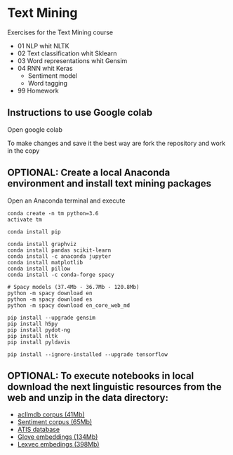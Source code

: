 # Text Mining

Exercises for the Text Mining course

- 01 NLP whit NLTK
- 02 Text classification whit Sklearn
- 03 Word representations whit Gensim
- 04 RNN whit Keras
  - Sentiment model
  - Word tagging
- 99 Homework

## Instructions to use Google colab

Open google colab

To make changes and save it the best way are fork the repository and work in the copy

## OPTIONAL: Create a local Anaconda environment and install text mining packages

Open an Anaconda terminal and execute

```
conda create -n tm python=3.6
activate tm

conda install pip

conda install graphviz
conda install pandas scikit-learn
conda install -c anaconda jupyter
conda install matplotlib
conda install pillow
conda install -c conda-forge spacy

# Spacy models (37.4Mb - 36.7Mb - 120.8Mb)
python -m spacy download en
python -m spacy download es
python -m spacy download en_core_web_md

pip install --upgrade gensim
pip install h5py
pip install pydot-ng
pip install nltk
pip install pyldavis

pip install --ignore-installed --upgrade tensorflow
```

## OPTIONAL: To execute notebooks in local download the next linguistic resources from the web and unzip in the data directory:

- [aclImdb corpus (41Mb)](https://s3-eu-west-1.amazonaws.com/text-mining-course/aclImdb.zip)
- [Sentiment corpus (65Mb)](https://s3-eu-west-1.amazonaws.com/text-mining-course/sentiment_corpus.zip)
- [ATIS database](https://s3-eu-west-1.amazonaws.com/text-mining-course/atis.zip)
- [Glove embeddings (134Mb)](https://s3-eu-west-1.amazonaws.com/text-mining-course/glove.6B.100d.txt.zip)
- [Lexvec embedings (398Mb)](https://www.dropbox.com/s/kguufyc2xcdi8yk/lexvec.enwiki%2Bnewscrawl.300d.W.pos.vectors.gz)
